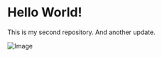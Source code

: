 # Hello World!
This is my second repository.
And another update.

![Image](https://camo.githubusercontent.com/518d6fcc57315516bdbefa39816aff25dd2d01e634a760cc3636627ed7d66ab4/68747470733a2f2f736f757263652e756e73706c6173682e636f6d2f72616e646f6d2f32303078313030)

